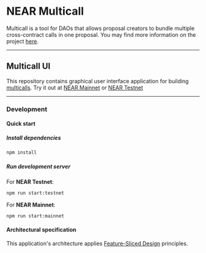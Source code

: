 # NEAR Multicall

Multicall is a tool for DAOs that allows proposal creators to bundle multiple cross-contract calls in one proposal.
You may find more information on the project [here](https://github.com/near-multicall/contracts).

---

## Multicall UI

This repository contains graphical user interface application for building [multicalls](https://github.com/near-multicall/contracts).
Try it out at [NEAR Mainnet](https://multicall.app) or [NEAR Testnet](https://testnet.multicall.app)

---

### Development

#### Quick start

##### Install dependencies

```sh
npm install
```

##### Run development server

For **NEAR Testnet**:

```sh
npm run start:testnet
```

For **NEAR Mainnet**:

```sh
npm run start:mainnet
```

#### Architectural specification

This application's architecture applies [Feature-Sliced Design](https://Feature-Sliced.Design/) principles.
